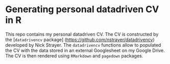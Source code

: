 
# Generating personal datadriven CV in R

This repo contains my personal datadriven CV. The CV is constructed by the [`datadrivencv` package] (https://github.com/nstrayer/datadrivencv) developed by Nick Strayer. The `datadrivencv` functions allow to populated the CV with the data stored in an external Googlesheet on my Google Drive. The CV is then rendered using `RMarkdown` and `pagedown` packages.
